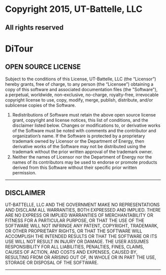 # Copyright 2015, UT-Battelle, LLC
## All rights reserved
# DiTour
## OPEN SOURCE LICENSE
Subject to the conditions of this License, UT-Battelle, LLC (the “Licensor”) hereby grants, free of charge, to any person (the “Licensee”) obtaining a copy of this software and associated documentation files (the "Software"), a perpetual, worldwide, non-exclusive, no-charge, royalty-free, irrevocable copyright license to use, copy, modify, merge, publish, distribute, and/or sublicense copies of the Software.

1. Redistributions of Software must retain the above open source license grant, copyright and license notices, this list of conditions, and the disclaimer listed below. Changes or modifications to, or derivative works of the Software must be noted with comments and the contributor and organization’s name. If the Software is protected by a proprietary trademark owned by Licensor or the Department of Energy, then derivative works of the Software may not be distributed using the trademark without the prior written approval of the trademark owner.
2. Neither the names of Licensor nor the Department of Energy nor the names of its contributors may be used to endorse or promote products derived from this Software without their specific prior written permission.

****************************************************************************************************************
## DISCLAIMER
UT-BATTELLE, LLC AND THE GOVERNMENT MAKE NO REPRESENTATIONS AND DISCLAIM ALL WARRANTIES, BOTH EXPRESSED AND IMPLIED. THERE ARE NO EXPRESS OR IMPLIED WARRANTIES OF MERCHANTABILITY OR FITNESS FOR A PARTICULAR PURPOSE, OR THAT THE USE OF THE SOFTWARE WILL NOT INFRINGE ANY PATENT, COPYRIGHT, TRADEMARK, OR OTHER PROPRIETARY RIGHTS, OR THAT THE SOFTWARE WILL ACCOMPLISH THE INTENDED RESULTS OR THAT THE SOFTWARE OR ITS USE WILL NOT RESULT IN INJURY OR DAMAGE. THE USER ASSUMES RESPONSIBILITY FOR ALL LIABILITIES, PENALTIES, FINES, CLAIMS, CAUSES OF ACTION, AND COSTS AND EXPENSES, CAUSED BY, RESULTING FROM OR ARISING OUT OF, IN WHOLE OR IN PART THE USE, STORAGE OR DISPOSAL OF THE SOFTWARE.
****************************************************************************************************************
